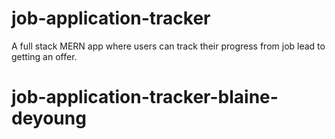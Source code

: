 # job-application-tracker

A full stack MERN app where users can track their progress from job lead to getting an offer.
# job-application-tracker-blaine-deyoung
